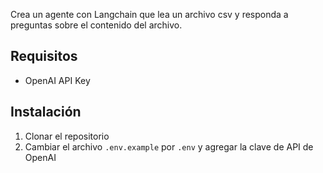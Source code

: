 Crea un agente con Langchain que lea un archivo csv y responda a preguntas sobre el contenido del archivo.

## Requisitos

- OpenAI API Key

## Instalación

1. Clonar el repositorio
2. Cambiar el archivo `.env.example` por `.env` y agregar la clave de API de OpenAI
